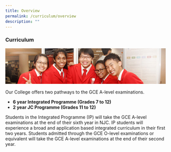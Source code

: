 ```yaml
---
title: Overview
permalink: /curriculum/overview
description: ""
---
```

### Curriculum

![](/images/curri1.png)

Our College offers two pathways to the GCE A-level examinations.

*   **6 year Integrated Programme (Grades 7 to 12)**
*   **2 year JC Programme (Grades 11 to 12)**

Students in the Integrated Programme (IP) will take the GCE A-level examinations at the end of their sixth year in NJC. IP students will experience a broad and application based integrated curriculum in their first two years. Students admitted through the GCE O-level examinations or equivalent will take the GCE A-level examinations at the end of their second year.